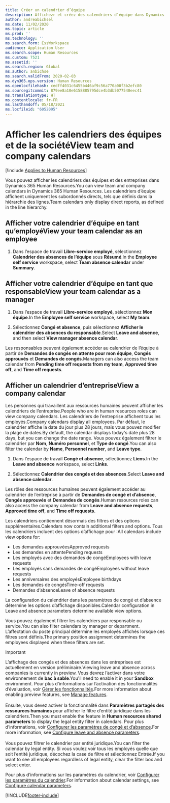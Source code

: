 ```yaml
---
title: Créer un calendrier d’équipe
description: Affichezr et créez des calendriers d’équipe dans Dynamics 365 Human Resources.
author: andreabichsel
ms.date: 11/02/2020
ms.topic: article
ms.prod: ''
ms.technology: ''
ms.search.form: EssWorkspace
audience: Application User
ms.search.scope: Human Resources
ms.custom: 7521
ms.assetid: ''
ms.search.region: Global
ms.author: anbichse
ms.search.validFrom: 2020-02-03
ms.dyn365.ops.version: Human Resources
ms.openlocfilehash: cedff4031c6455b446af9c56a770a00f3b2efc80
ms.sourcegitcommit: 879ee8a10e6158885795dce4b3db5077540eec41
ms.translationtype: HT
ms.contentlocale: fr-FR
ms.lasthandoff: 05/18/2021
ms.locfileid: "6052095"
---
```

# <a name="view-team-and-company-calendars"></a><span data-ttu-id="a3b3c-103">Afficher les calendriers des équipes et de la société</span><span class="sxs-lookup"><span data-stu-id="a3b3c-103">View team and company calendars</span></span>

[!include [Applies to Human Resources](../includes/applies-to-hr.md)]

<span data-ttu-id="a3b3c-104">Vous pouvez afficher les calendriers des équipes et des entreprises dans Dynamics 365 Human Resources.</span><span class="sxs-lookup"><span data-stu-id="a3b3c-104">You can view team and company calendars in Dynamics 365 Human Resources.</span></span> <span data-ttu-id="a3b3c-105">Les calendriers d’équipe affichent uniquement les subordonnés directs, tels que définis dans la hiérarchie des lignes.</span><span class="sxs-lookup"><span data-stu-id="a3b3c-105">Team calendars only display direct reports, as defined in the line hierarchy.</span></span>

## <a name="view-your-team-calendar-as-an-employee"></a><span data-ttu-id="a3b3c-106">Afficher votre calendrier d’équipe en tant qu’employé</span><span class="sxs-lookup"><span data-stu-id="a3b3c-106">View your team calendar as an employee</span></span>

1. <span data-ttu-id="a3b3c-107">Dans l’espace de travail **Libre-service employé**, sélectionnez **Calendrier des absences de l’équipe** sous **Résumé**.</span><span class="sxs-lookup"><span data-stu-id="a3b3c-107">In the **Employee self service** workspace, select **Team absence calendar** under **Summary**.</span></span>

## <a name="view-your-team-calendar-as-a-manager"></a><span data-ttu-id="a3b3c-108">Afficher votre calendrier d’équipe en tant que responsable</span><span class="sxs-lookup"><span data-stu-id="a3b3c-108">View your team calendar as a manager</span></span>

1. <span data-ttu-id="a3b3c-109">Dans l’espace de travail **Libre-service employé**, sélectionnez **Mon équipe**.</span><span class="sxs-lookup"><span data-stu-id="a3b3c-109">In the **Employee self service** workspace, select **My team**.</span></span>

2. <span data-ttu-id="a3b3c-110">Sélectionnez **Congé et absence**, puis sélectionnez **Afficher le calendrier des absences du responsable**.</span><span class="sxs-lookup"><span data-stu-id="a3b3c-110">Select **Leave and absence**, and then select **View manager absence calendar**.</span></span>

<span data-ttu-id="a3b3c-111">Les responsables peuvent également accéder au calendrier de l’équipe à partir de **Demandes de congés en attente pour mon équipe**, **Congés approuvés** et **Demandes de congés**.</span><span class="sxs-lookup"><span data-stu-id="a3b3c-111">Managers can also access the team calendar from **Pending time off requests from my team**, **Approved time off**, and **Time off requests**.</span></span> 

## <a name="view-a-company-calendar"></a><span data-ttu-id="a3b3c-112">Afficher un calendrier d’entreprise</span><span class="sxs-lookup"><span data-stu-id="a3b3c-112">View a company calendar</span></span>

<span data-ttu-id="a3b3c-113">Les personnes qui travaillent aux ressources humaines peuvent afficher les calendriers de l’entreprise.</span><span class="sxs-lookup"><span data-stu-id="a3b3c-113">People who are in human resources roles can view company calendars.</span></span> <span data-ttu-id="a3b3c-114">Les calendriers de l’entreprise affichent tous les employés.</span><span class="sxs-lookup"><span data-stu-id="a3b3c-114">Company calendars display all employees.</span></span> <span data-ttu-id="a3b3c-115">Par défaut, le calendrier affiche la date du jour plus 28 jours, mais vous pouvez modifier la plage de dates.</span><span class="sxs-lookup"><span data-stu-id="a3b3c-115">By default, the calendar displays today's date plus 28 days, but you can change the date range.</span></span> <span data-ttu-id="a3b3c-116">Vous pouvez également filtrer le calendrier par **Nom**, **Numéro personnel**, et **Type de congé**.</span><span class="sxs-lookup"><span data-stu-id="a3b3c-116">You can also filter the calendar by **Name**, **Personnel number**, and **Leave type**.</span></span>

1. <span data-ttu-id="a3b3c-117">Dans l’espace de travail **Congé et absence**, sélectionnez **Liens**.</span><span class="sxs-lookup"><span data-stu-id="a3b3c-117">In the **Leave and absence** workspace, select **Links**.</span></span>

2. <span data-ttu-id="a3b3c-118">Sélectionnez **Calendrier des congés et des absences**.</span><span class="sxs-lookup"><span data-stu-id="a3b3c-118">Select **Leave and absence calendar**.</span></span>

<span data-ttu-id="a3b3c-119">Les rôles des ressources humaines peuvent également accéder au calendrier de l’entreprise à partir de **Demandes de congé et d’absence**, **Congés approuvés** et **Demandes de congés**.</span><span class="sxs-lookup"><span data-stu-id="a3b3c-119">Human resources roles can also access the company calendar from **Leave and absence requests**, **Approved time off**, and **Time off requests**.</span></span> 

<span data-ttu-id="a3b3c-120">Les calendriers contiennent désormais des filtres et des options supplémentaires.</span><span class="sxs-lookup"><span data-stu-id="a3b3c-120">Calendars now contain additional filters and options.</span></span> <span data-ttu-id="a3b3c-121">Tous les calendriers incluent des options d’affichage pour :</span><span class="sxs-lookup"><span data-stu-id="a3b3c-121">All calendars include view options for:</span></span>

- <span data-ttu-id="a3b3c-122">Les demandes approuvées</span><span class="sxs-lookup"><span data-stu-id="a3b3c-122">Approved requests</span></span>
- <span data-ttu-id="a3b3c-123">Les demandes en attente</span><span class="sxs-lookup"><span data-stu-id="a3b3c-123">Pending requests</span></span>
- <span data-ttu-id="a3b3c-124">Les employés avec des demandes de congé</span><span class="sxs-lookup"><span data-stu-id="a3b3c-124">Employees with leave requests</span></span>
- <span data-ttu-id="a3b3c-125">Les employés sans demandes de congé</span><span class="sxs-lookup"><span data-stu-id="a3b3c-125">Employees without leave requests</span></span>
- <span data-ttu-id="a3b3c-126">Les anniversaires des employés</span><span class="sxs-lookup"><span data-stu-id="a3b3c-126">Employee birthdays</span></span>
- <span data-ttu-id="a3b3c-127">Les demandes de congés</span><span class="sxs-lookup"><span data-stu-id="a3b3c-127">Time-off requests</span></span> 
- <span data-ttu-id="a3b3c-128">Demandes d’absence</span><span class="sxs-lookup"><span data-stu-id="a3b3c-128">Leave of absence requests</span></span>

<span data-ttu-id="a3b3c-129">La configuration du calendrier dans les paramètres de congé et d’absence détermine les options d’affichage disponibles.</span><span class="sxs-lookup"><span data-stu-id="a3b3c-129">Calendar configuration in Leave and absence parameters determine available view options.</span></span>

<span data-ttu-id="a3b3c-130">Vous pouvez également filtrer les calendriers par responsable ou service.</span><span class="sxs-lookup"><span data-stu-id="a3b3c-130">You can also filter calendars by manager or department.</span></span> <span data-ttu-id="a3b3c-131">L’affectation du poste principal détermine les employés affichés lorsque ces filtres sont définis.</span><span class="sxs-lookup"><span data-stu-id="a3b3c-131">The primary position assignment determines the employees displayed when these filters are set.</span></span> 

>[!IMPORTANT]
><span data-ttu-id="a3b3c-132">L’affichage des congés et des absences dans les entreprises est actuellement en version préliminaire.</span><span class="sxs-lookup"><span data-stu-id="a3b3c-132">Viewing leave and absence across companies is currently in preview.</span></span> <span data-ttu-id="a3b3c-133">Vous devrez l’activer dans votre environnement de **bac à sable**.</span><span class="sxs-lookup"><span data-stu-id="a3b3c-133">You'll need to enable it in your **Sandbox** environment.</span></span> <span data-ttu-id="a3b3c-134">Pour plus d’informations sur l’activation des fonctionnalités d’évaluation, voir [Gérer les fonctionnalités](hr-admin-manage-features.md).</span><span class="sxs-lookup"><span data-stu-id="a3b3c-134">For more information about enabling preview features, see [Manage features](hr-admin-manage-features.md).</span></span><br><br>
><span data-ttu-id="a3b3c-135">Ensuite, vous devez activer la fonctionnalité dans **Paramètres partagés des ressources humaines** pour afficher le filtre d’entité juridique dans les calendriers.</span><span class="sxs-lookup"><span data-stu-id="a3b3c-135">Then you must enable the feature in **Human resources shared parameters** to display the legal entity filter in calendars.</span></span> <span data-ttu-id="a3b3c-136">Pour plus d’informations, voir [Configurer les paramètres de congé et d’absence](hr-leave-and-absence-parameters.md).</span><span class="sxs-lookup"><span data-stu-id="a3b3c-136">For more information, see [Configure leave and absence parameters](hr-leave-and-absence-parameters.md).</span></span><br><br>
><span data-ttu-id="a3b3c-137">Vous pouvez filtrer le calendrier par entité juridique.</span><span class="sxs-lookup"><span data-stu-id="a3b3c-137">You can filter the calendar by legal entity.</span></span> <span data-ttu-id="a3b3c-138">Si vous voulez voir tous les employés quelle que soit l’entité juridique, décochez la case de filtre et sélectionnez Entrée.</span><span class="sxs-lookup"><span data-stu-id="a3b3c-138">If you want to see all employees regardless of legal entity, clear the filter box and select enter.</span></span> 

<span data-ttu-id="a3b3c-139">Pour plus d’informations sur les paramètres du calendrier, voir [Configurer les paramètres du calendrier](hr-leave-and-absence-parameters.md?configure-calendar-parameters).</span><span class="sxs-lookup"><span data-stu-id="a3b3c-139">For information about calendar settings, see [Configure calendar parameters](hr-leave-and-absence-parameters.md?configure-calendar-parameters).</span></span>



[!INCLUDE[footer-include](../includes/footer-banner.md)]